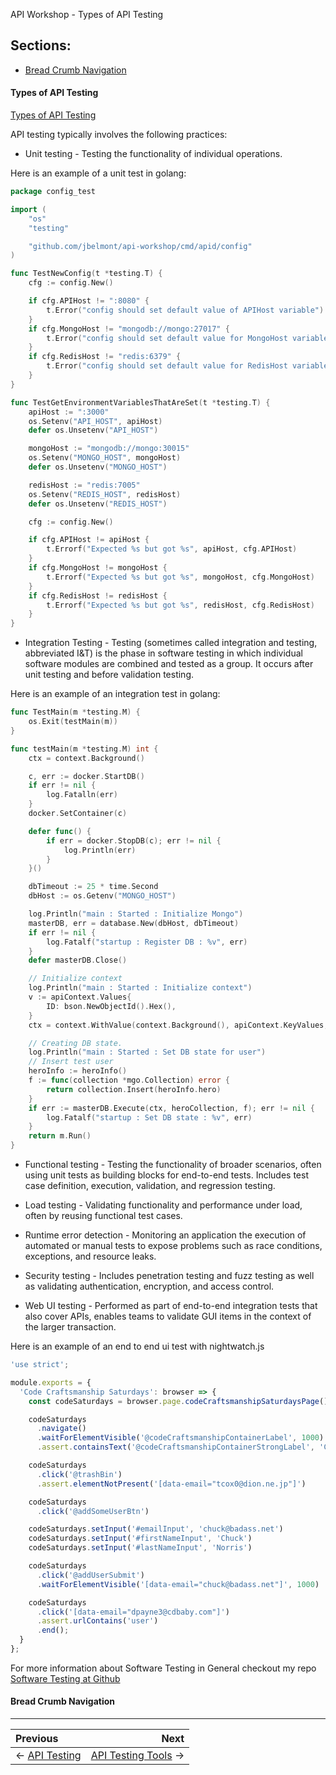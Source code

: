 API Workshop - Types of API Testing
## Sections:

* [Bread Crumb Navigation](#bread-crumb-navigation)

#### Types of API Testing

[Types of API Testing](https://en.wikipedia.org/wiki/API_testing#Types_of_API_testing)

API testing typically involves the following practices:

* Unit testing - Testing the functionality of individual operations.

Here is an example of a unit test in golang:

```go
package config_test

import (
	"os"
	"testing"

	"github.com/jbelmont/api-workshop/cmd/apid/config"
)

func TestNewConfig(t *testing.T) {
	cfg := config.New()

	if cfg.APIHost != ":8080" {
		t.Error("config should set default value of APIHost variable")
	}
	if cfg.MongoHost != "mongodb://mongo:27017" {
		t.Error("config should set default value for MongoHost variable")
	}
	if cfg.RedisHost != "redis:6379" {
		t.Error("config should set default value for RedisHost variable")
	}
}

func TestGetEnvironmentVariablesThatAreSet(t *testing.T) {
	apiHost := ":3000"
	os.Setenv("API_HOST", apiHost)
	defer os.Unsetenv("API_HOST")

	mongoHost := "mongodb://mongo:30015"
	os.Setenv("MONGO_HOST", mongoHost)
	defer os.Unsetenv("MONGO_HOST")

	redisHost := "redis:7005"
	os.Setenv("REDIS_HOST", redisHost)
	defer os.Unsetenv("REDIS_HOST")

	cfg := config.New()

	if cfg.APIHost != apiHost {
		t.Errorf("Expected %s but got %s", apiHost, cfg.APIHost)
	}
	if cfg.MongoHost != mongoHost {
		t.Errorf("Expected %s but got %s", mongoHost, cfg.MongoHost)
	}
	if cfg.RedisHost != redisHost {
		t.Errorf("Expected %s but got %s", redisHost, cfg.RedisHost)
	}
}
```

* Integration Testing - Testing (sometimes called integration and testing, abbreviated I&T) is the phase in software testing in which individual software modules are combined and tested as a group. It occurs after unit testing and before validation testing.

Here is an example of an integration test in golang:

```go
func TestMain(m *testing.M) {
	os.Exit(testMain(m))
}

func testMain(m *testing.M) int {
	ctx = context.Background()

	c, err := docker.StartDB()
	if err != nil {
		log.Fatalln(err)
	}
	docker.SetContainer(c)

	defer func() {
		if err = docker.StopDB(c); err != nil {
			log.Println(err)
		}
	}()

	dbTimeout := 25 * time.Second
	dbHost := os.Getenv("MONGO_HOST")

	log.Println("main : Started : Initialize Mongo")
	masterDB, err = database.New(dbHost, dbTimeout)
	if err != nil {
		log.Fatalf("startup : Register DB : %v", err)
	}
	defer masterDB.Close()

	// Initialize context
	log.Println("main : Started : Initialize context")
	v := apiContext.Values{
		ID: bson.NewObjectId().Hex(),
	}
	ctx = context.WithValue(context.Background(), apiContext.KeyValues, &v)

	// Creating DB state.
	log.Println("main : Started : Set DB state for user")
	// Insert test user
	heroInfo := heroInfo()
	f := func(collection *mgo.Collection) error {
		return collection.Insert(heroInfo.hero)
	}
	if err := masterDB.Execute(ctx, heroCollection, f); err != nil {
		log.Fatalf("startup : Set DB state : %v", err)
	}
	return m.Run()
}
```

* Functional testing - Testing the functionality of broader scenarios, often using unit tests as building blocks for end-to-end tests. Includes test case definition, execution, validation, and regression testing.

* Load testing - Validating functionality and performance under load, often by reusing functional test cases.

* Runtime error detection - Monitoring an application the execution of automated or manual tests to expose problems such as race conditions, exceptions, and resource leaks.

* Security testing - Includes penetration testing and fuzz testing as well as validating authentication, encryption, and access control.

* Web UI testing - Performed as part of end-to-end integration tests that also cover APIs, enables teams to validate GUI items in the context of the larger transaction.

Here is an example of an end to end ui test with nightwatch.js

```js
'use strict';

module.exports = {
  'Code Craftsmanship Saturdays': browser => {
    const codeSaturdays = browser.page.codeCraftsmanshipSaturdaysPage();

    codeSaturdays
      .navigate()
      .waitForElementVisible('@codeCraftsmanshipContainerLabel', 1000)
      .assert.containsText('@codeCraftsmanshipContainerStrongLabel', 'Code Craftsmanship Saturdays')

    codeSaturdays
      .click('@trashBin')
      .assert.elementNotPresent('[data-email="tcox0@dion.ne.jp"]')

    codeSaturdays
      .click('@addSomeUserBtn')

    codeSaturdays.setInput('#emailInput', 'chuck@badass.net')
    codeSaturdays.setInput('#firstNameInput', 'Chuck')
    codeSaturdays.setInput('#lastNameInput', 'Norris')

    codeSaturdays
      .click('@addUserSubmit')
      .waitForElementVisible('[data-email="chuck@badass.net"]', 1000)

    codeSaturdays
      .click('[data-email="dpayne3@cdbaby.com"]')
      .assert.urlContains('user')
      .end();
  }
};
```

For more information about Software Testing in General checkout my repo [Software Testing at Github](https://github.com/jbelmont/software-testing)

#### Bread Crumb Navigation
_________________________

Previous | Next
:------- | ---:
← [API Testing](./api-testing.md) | [API Testing Tools](./api-testing-tools.md) →

